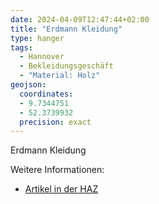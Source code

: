 ```yaml
---
date: 2024-04-09T12:47:44+02:00
title: "Erdmann Kleidung"
type: hanger
tags:
  - Hannover
  - Bekleidungsgeschäft
  - "Material: Holz"
geojson:
  coordinates:
  - 9.7344751
  - 52.3739932
  precision: exact
---
```

Erdmann
Kleidung


<div class="notes">
Weitere Informationen:
<ul>
<li><a href="https://www.haz.de/lokales/hannover/hannovers-bekanntester-herrenausstatter-ist-tot-JSBUEWHPHN2CRDO4XY5AJSHA44.html">Artikel in der HAZ</a></li>
</ul>
</div>
